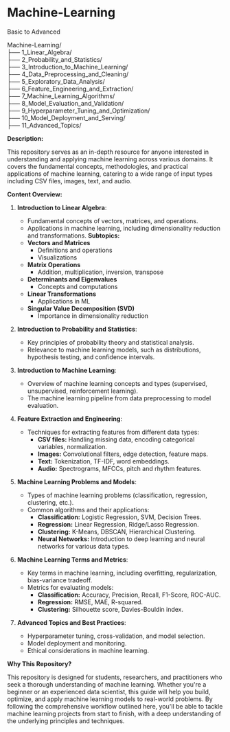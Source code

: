# Machine-Learning
Basic to Advanced

Machine-Learning/<br/>
├── 1_Linear_Algebra/ <br/>
├── 2_Probability_and_Statistics/ <br/>
├── 3_Introduction_to_Machine_Learning/<br/>
├── 4_Data_Preprocessing_and_Cleaning/<br/>
├── 5_Exploratory_Data_Analysis/<br/>
├── 6_Feature_Engineering_and_Extraction/<br/>
├── 7_Machine_Learning_Algorithms/<br/>
├── 8_Model_Evaluation_and_Validation/<br/>
├── 9_Hyperparameter_Tuning_and_Optimization/<br/>
├── 10_Model_Deployment_and_Serving/<br/>
├── 11_Advanced_Topics/<br/>


**Description:**

This repository serves as an in-depth resource for anyone interested in understanding and applying machine learning across various domains. It covers the fundamental concepts, methodologies, and practical applications of machine learning, catering to a wide range of input types including CSV files, images, text, and audio.

**Content Overview:**

1. **Introduction to Linear Algebra**:
   - Fundamental concepts of vectors, matrices, and operations.
   - Applications in machine learning, including dimensionality reduction and transformations.
   **Subtopics:**
   - **Vectors and Matrices**
     - Definitions and operations
     - Visualizations
   - **Matrix Operations**
     - Addition, multiplication, inversion, transpose
   - **Determinants and Eigenvalues**
     - Concepts and computations
   - **Linear Transformations**
     - Applications in ML
   - **Singular Value Decomposition (SVD)**
     - Importance in dimensionality reduction

2. **Introduction to Probability and Statistics**:
   - Key principles of probability theory and statistical analysis.
   - Relevance to machine learning models, such as distributions, hypothesis testing, and confidence intervals.

3. **Introduction to Machine Learning**:
   - Overview of machine learning concepts and types (supervised, unsupervised, reinforcement learning).
   - The machine learning pipeline from data preprocessing to model evaluation.

4. **Feature Extraction and Engineering**:
   - Techniques for extracting features from different data types:
     - **CSV files:** Handling missing data, encoding categorical variables, normalization.
     - **Images:** Convolutional filters, edge detection, feature maps.
     - **Text:** Tokenization, TF-IDF, word embeddings.
     - **Audio:** Spectrograms, MFCCs, pitch and rhythm features.

5. **Machine Learning Problems and Models**:
   - Types of machine learning problems (classification, regression, clustering, etc.).
   - Common algorithms and their applications:
     - **Classification:** Logistic Regression, SVM, Decision Trees.
     - **Regression:** Linear Regression, Ridge/Lasso Regression.
     - **Clustering:** K-Means, DBSCAN, Hierarchical Clustering.
     - **Neural Networks:** Introduction to deep learning and neural networks for various data types.

6. **Machine Learning Terms and Metrics**:
   - Key terms in machine learning, including overfitting, regularization, bias-variance tradeoff.
   - Metrics for evaluating models:
     - **Classification:** Accuracy, Precision, Recall, F1-Score, ROC-AUC.
     - **Regression:** RMSE, MAE, R-squared.
     - **Clustering:** Silhouette score, Davies-Bouldin index.

7. **Advanced Topics and Best Practices**:
   - Hyperparameter tuning, cross-validation, and model selection.
   - Model deployment and monitoring.
   - Ethical considerations in machine learning.

**Why This Repository?**

This repository is designed for students, researchers, and practitioners who seek a thorough understanding of machine learning. Whether you're a beginner or an experienced data scientist, this guide will help you build, optimize, and apply machine learning models to real-world problems. By following the comprehensive workflow outlined here, you'll be able to tackle machine learning projects from start to finish, with a deep understanding of the underlying principles and techniques.

